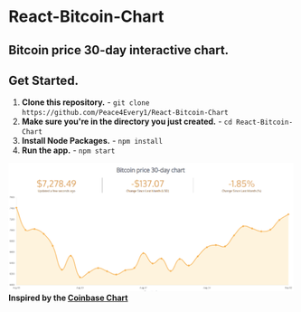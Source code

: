 # React-Bitcoin-Chart
## Bitcoin price 30-day interactive chart.

## Get Started.

1. **Clone this repository.** - `git clone https://github.com/Peace4Every1/React-Bitcoin-Chart`
2. **Make sure you're in the directory you just created.** - `cd React-Bitcoin-Chart`
3. **Install Node Packages.** - `npm install`
4. **Run the app.** - `npm start`

![Screenshot of the chart](./public/screen.png)
**Inspired by the [Coinbase Chart](https://www.coinbase.com/charts)**
